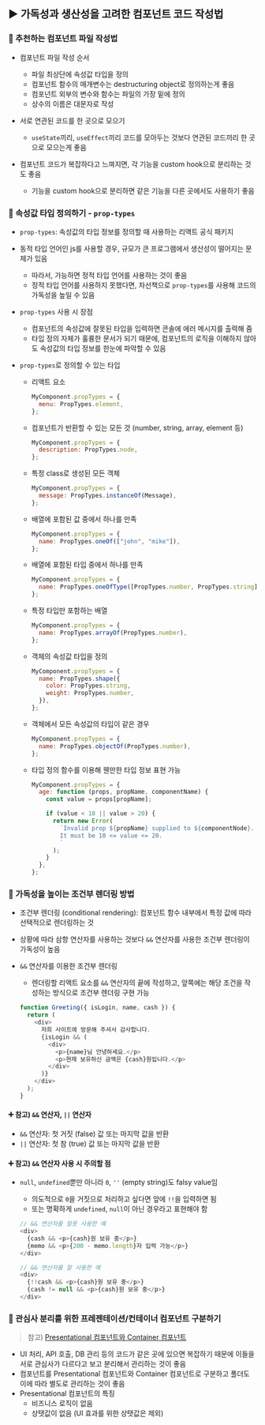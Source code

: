 ## ▶ 가독성과 생산성을 고려한 컴포넌트 코드 작성법

### 🔹 추천하는 컴포넌트 파일 작성법

- 컴포넌트 파일 작성 순서

  - 파일 최상단에 속성값 타입을 정의
  - 컴포넌트 함수의 매개변수는 destructuring object로 정의하는게 좋음
  - 컴포넌트 외부의 변수와 함수는 파일의 가장 밑에 정의
  - 상수의 이름은 대문자로 작성

- 서로 연관된 코드를 한 곳으로 모으기

  - `useState`끼리, `useEffect`끼리 코드를 모아두는 것보다 연관된 코드끼리 한 곳으로 모으는게 좋음

- 컴포넌트 코드가 복잡하다고 느껴지면, 각 기능을 custom hook으로 분리하는 것도 좋음
  - 기능을 custom hook으로 분리하면 같은 기능을 다른 곳에서도 사용하기 좋음

### 🔹 속성값 타입 정의하기 - `prop-types`

- `prop-types`: 속성값의 타입 정보를 정의할 때 사용하는 리액트 공식 패키지
- 동적 타입 언어인 js를 사용할 경우, 규모가 큰 프로그램에서 생산성이 떨어지는 문제가 있음

  - 따라서, 가능하면 정적 타입 언어를 사용하는 것이 좋음
  - 정적 타입 언어를 사용하지 못했다면, 차선책으로 `prop-types`를 사용해 코드의 가독성을 높일 수 있음

- `prop-types` 사용 시 장점

  - 컴포넌트의 속성값에 잘못된 타입을 입력하면 콘솔에 에러 메시지를 출력해 줌
  - 타입 정의 자체가 훌륭한 문서가 되기 때문에, 컴포넌트의 로직을 이해하지 않아도 속성값의 타입 정보를 한눈에 파악할 수 있음

- `prop-types`로 정의할 수 있는 타입

  - 리액트 요소

    ```js
    MyComponent.propTypes = {
      menu: PropTypes.element,
    };
    ```

  - 컴포넌트가 반환할 수 있는 모든 것 (number, string, array, element 등)

    ```js
    MyComponent.propTypes = {
      description: PropTypes.node,
    };
    ```

  - 특정 class로 생성된 모든 객체

    ```js
    MyComponent.propTypes = {
      message: PropTypes.instanceOf(Message),
    };
    ```

  - 배열에 포함된 값 중에서 하나를 만족

    ```js
    MyComponent.propTypes = {
      name: PropTypes.oneOf(["john", "mike"]),
    };
    ```

  - 배열에 포함된 타입 중에서 하나를 만족

    ```js
    MyComponent.propTypes = {
      name: PropTypes.oneOfType([PropTypes.number, PropTypes.string]),
    };
    ```

  - 특정 타입만 포함하는 배열

    ```js
    MyComponent.propTypes = {
      name: PropTypes.arrayOf(PropTypes.number),
    };
    ```

  - 객체의 속성값 타입을 정의

    ```js
    MyComponent.propTypes = {
      name: PropTypes.shape({
        color: PropTypes.string,
        weight: PropTypes.number,
      }),
    };
    ```

  - 객체에서 모든 속성값의 타입이 같은 경우

    ```js
    MyComponent.propTypes = {
      name: PropTypes.objectOf(PropTypes.number),
    };
    ```

  - 타입 정의 함수를 이용해 웬만한 타입 정보 표현 가능

    ```js
    MyComponent.propTypes = {
      age: function (props, propName, componentName) {
        const value = props[propName];

        if (value < 10 || value > 20) {
          return new Error(
            `Invalid prop ${propName} supplied to ${componentNode}.
            It must be 10 <= value <= 20.
            `
          );
        }
      },
    };
    ```

### 🔹 가독성을 높이는 조건부 렌더링 방법

- 조건부 렌더링 (conditional rendering): 컴포넌트 함수 내부에서 특정 값에 따라 선택적으로 렌더링하는 것
- 상황에 따라 삼항 연산자를 사용하는 것보다 `&&` 연산자를 사용한 조건부 렌더링이 가독성이 높음
- `&&` 연산자를 이용한 조건부 렌더링

  - 렌더링할 리액트 요소를 `&&` 연산자의 끝에 작성하고, 앞쪽에는 해당 조건을 작성하는 방식으로 조건부 렌더링 구현 가능

  ```js
  function Greeting({ isLogin, name, cash }) {
    return (
      <div>
        저희 사이트에 방문해 주셔서 감사합니다.
        {isLogin && (
          <div>
            <p>{name}님 안녕하세요.</p>
            <p>현재 보유하신 금액은 {cash}원입니다.</p>
          </div>
        )}
      </div>
    );
  }
  ```

#### ➕ 참고) `&&` 연산자, `||` 연산자

- `&&` 연산자: 첫 거짓 (false) 값 또는 마지막 값을 반환
- `||` 연산자: 첫 참 (true) 값 또는 마지막 값을 반환

#### ➕ 참고) `&&` 연산자 사용 시 주의할 점

- `null`, `undefined`뿐만 아니라 `0`, `''` (empty string)도 falsy value임

  - 의도적으로 `0`을 거짓으로 처리하고 싶다면 앞에 `!!`을 입력하면 됨
  - 또는 명확하게 `undefined`, `null`이 아닌 경우라고 표현해야 함

  ```js
  // && 연산자를 잘못 사용한 예
  <div>
    {cash && <p>{cash}원 보유 중</p>}
    {memo && <p>{200 - memo.length}자 입력 가능</p>}
  </div>
  ```

  ```js
  // && 연산자를 잘 사용한 예
  <div>
    {!!cash && <p>{cash}원 보유 중</p>}
    {cash != null && <p>{cash}원 보유 중</p>}
  </div>
  ```

### 🔹 관심사 분리를 위한 프레젠테이션/컨테이너 컴포넌트 구분하기

> 참고) [Presentational 컴포넌트와 Container 컴포넌트](https://redux.vlpt.us/1-2-presentational-and-container-components.html)

- UI 처리, API 호출, DB 관리 등의 코드가 같은 곳에 있으면 복잡하기 때문에 이들을 서로 관심사가 다르다고 보고 분리해서 관리하는 것이 좋음
- 컴포넌트를 Presentational 컴포넌트와 Container 컴포넌트로 구분하고 폴더도 이에 따라 별도로 관리하는 것이 좋음
- Presentational 컴포넌트의 특징
  - 비즈니스 로직이 없음
  - 상탯값이 없음 (UI 효과를 위한 상탯값은 제외)
